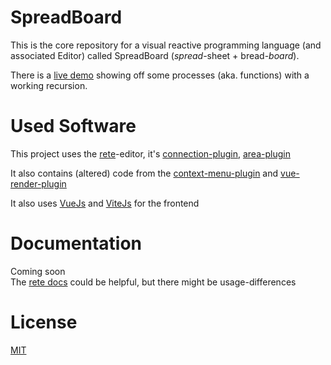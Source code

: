 # SpreadBoard

This is the core repository for a visual reactive programming language (and associated Editor) called SpreadBoard (*spread*-sheet + bread-*board*).

There is a [live demo](https://spreadboard.github.io/spreadBoardCore/dist/) showing off some processes (aka. functions) with a working recursion.

# Used Software

This project uses the [rete](https://rete.js.org/)-editor, it's [connection-plugin](https://github.com/retejs/connection-plugin), [area-plugin](https://github.com/retejs/area-plugin)

It also contains (altered) code from the [context-menu-plugin](https://github.com/retejs/context-menu-plugin) and [vue-render-plugin](https://github.com/retejs/vue-render-plugin)

It also uses [VueJs](https://vuejs.org/) and [ViteJs](https://vitejs.dev/) for the frontend

# Documentation

Coming soon  
The [rete docs](https://rete.js.org/#/docs) could be helpful, but there might be usage-differences

# License

[MIT](https://opensource.org/licenses/MIT)
